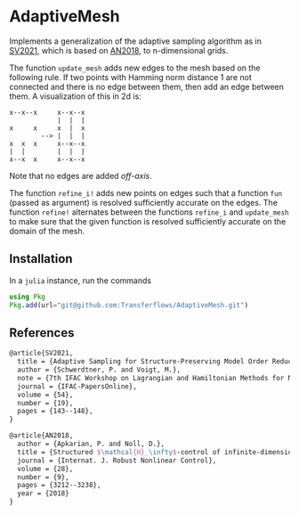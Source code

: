 # AdaptiveMesh

Implements a generalization of the adaptive sampling algorithm as in [SV2021](#References), which is based on [AN2018](#References), to n-dimensional grids.

The function `update_mesh` adds new edges to the mesh based on the following rule. If two points with Hamming norm distance 1 are not connected and there is no edge between them, then add an edge between them. A visualization of this in 2d is:
```
x--x--x     x--x--x
            |  |  |
x     x     x  |  x
        --> |  |  |
x  x  x     x--x--x
|  |        |  |  |
x--x  x     x--x--x
```
Note that no edges are added *off-axis*.

The function ``refine_i!`` adds new points on edges such that a function ``fun`` (passed as argument) is resolved sufficiently accurate on the edges. The function ``refine!`` alternates between the functions ``refine_i`` and ``update_mesh`` to make sure that the given function is resolved sufficiently accurate on the domain of the mesh.

## Installation

In a `julia` instance, run the commands
```julia
using Pkg
Pkg.add(url="git@github.com:Transferflows/AdaptiveMesh.git")
```

## References

```latex
@article{SV2021,
  title = {Adaptive Sampling for Structure-Preserving Model Order Reduction of Port-{H}amiltonian Systems},
  author = {Schwerdtner, P. and Voigt, M.},
  note = {7th IFAC Workshop on Lagrangian and Hamiltonian Methods for Nonlinear Control, Berlin, 2021},
  journal = {IFAC-PapersOnline},
  volume = {54},
  number = {19},
  pages = {143--148},
}

@article{AN2018,
  author = {Apkarian, P. and Noll, D.},
  title = {Structured $\mathcal{H}_\infty$-control of infinite-dimensional systems},
  journal = {Internat. J. Robust Nonlinear Control},
  volume = {28},
  number = {9},
  pages = {3212--3238},
  year = {2018}
}
```
